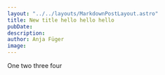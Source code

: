 ```yaml
---
layout: "../../layouts/MarkdownPostLayout.astro"
title: New title hello hello hello
pubDate: 
description: 
author: Anja Füger
image: 
---
```


One two three four